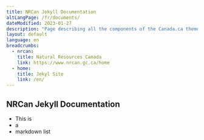 ```yaml
---
title: NRCan Jekyll Documentation
altLangPage: /fr/documents/
dateModified: 2023-01-27
description: "Page describing all the components of the Canada.ca theme, named GCWeb."
layout: default
language: en
breadcrumbs:
  - nrcan:
    title: Natural Resources Canada
    link: https://www.nrcan.gc.ca/home
  - home:
    title: Jekyl Site
    link: /en/
---
```


## NRCan Jekyll Documentation

- This is
- a
- markdown list
